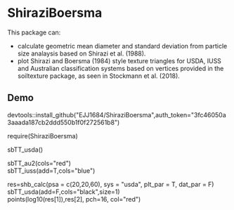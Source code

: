 # ShiraziBoersma
This package can:  
 * calculate geometric mean diameter and standard deviation from particle size analaysis based on Shirazi et al. (1988).  
 * plot Shirazi and Boersma (1984) style texture triangles for USDA, IUSS and Australian classification systems based on vertices provided in the soiltexture package, as seen in Stockmann et al. (2018).

## Demo
devtools::install_github("EJJ1684/ShiraziBoersma",auth_token="3fc46050a3aaada187cb2ddd550b1f0f272561b8")  

require(ShiraziBoersma)  

sbTT_usda()  

sbTT_au2(cols="red")  
sbTT_iuss(add=T,cols="blue")  

res=shb_calc(psa = c(20,20,60), sys = "usda", plt_par = T, dat_par = F)  
sbTT_usda(add=F,cols="black",size=1)  
points(log10(res[1]),res[2], pch=16, col="red")  
